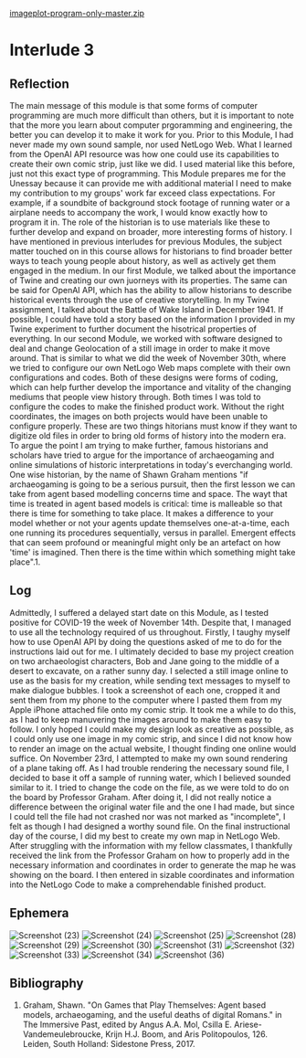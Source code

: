 [imageplot-program-only-master.zip](https://github.com/parkerbignell/Interlude-3/files/10149726/imageplot-program-only-master.zip)
# Interlude 3 
## Reflection
The main message of this module is that some forms of computer programming are much more difficult than others, but it is important to note that the more you learn about computer prgoramming and engineering, the better you can develop it to make it work for you. Prior to this Module, I had never made my own sound sample, nor used NetLogo Web. What I learned from the OpenAI API resource was how one could use its capabilities to create their own comic strip, just like we did. I used material like this before, just not this exact type of programming. This Module prepares me for the Unessay because it can provide me with additional material I need to make my contribution to my groups' work far exceed class expectations. For example, if a soundbite of background stock footage of running water or a airplane needs to accompany the work, I would know exactly how to program it in. 
The role of the historian is to use materials like these to further develop and expand on broader, more interesting forms of history. I have mentioned in previous interludes for previous Modules, the subject matter touched on in this course allows for historians to find broader better ways to teach young people about history, as well as actively get them engaged in the medium. In our first Module, we talked about the importance of Twine and creating our own juorneys with its properties. The same can be said for OpenAI API, which has the ability to allow historians to describe historical events through the use of creative storytelling. In my Twine assignment, I talked about the Battle of Wake Island in December 1941. If possible, I could have told a story based on the information I provided in my Twine experiment to further document the hisotrical properties of everything.
In our second Module, we worked with software designed to deal and change Geolocation of a still image in order to make it move around. That is similar to what we did the week of November 30th, where we tried to configure our own NetLogo Web maps complete with their own configurations and codes. Both of these designs were forms of coding, which can help further develop the importance and vitality of the changing mediums that people view history through. Both times I was told to configure the codes to make the finished product work. Without the right coordinates, the images on both projects would have been unable to configure properly. These are two things hitorians must know if they want to digitize old files in order to bring old forms of history into the modern era. 
To argue the point I am trying to make further, famous historians and scholars have tried to argue for the importance of archaeogaming and online simulations of historic interpretations in today's everchanging world. One wise historian, by the name of Shawn Graham mentions "if archaeogaming is going to be a serious pursuit, then the first lesson we can take from agent based modelling concerns time and space. The wayt that time is treated in agent based models is critical: time is malleable so that there is time for something to take place. It makes a difference to your model whether or not your agents update themselves one-at-a-time, each one running its procedures sequentially, versus in parallel. Emergent effects that can seem profound or meaningful might only be an artefact on how 'time' is imagined. Then there is the time within which something might take place".1. 
## Log
Admittedly, I suffered a delayed start date on this Module, as I tested positive for COVID-19 the week of November 14th. Despite that, I managed to use all the technology required of us throughout. Firstly, I taughy myself how to use OpenAI API by doing the questions asked of me to do for the instructions laid out for me. I ultimately decided to base my project creation on two archaeologist characters, Bob and Jane going to the middle of a desert to excavate, on a rather sunny day. I selected a still image online to use as the basis for my creation, while sending text messages to myself to make dialogue bubbles. I took a screenshot of each one, cropped it and sent them from my phone to the computer where I pasted them from my Apple iPhone attached file onto my comic strip. It took me a while to do this, as I had to keep manuvering the images around to make them easy to follow. I only hoped I could make my design look as creative as possible, as I could only use one image in my comic strip, and since I did not know how to render an image on the actual website, I thought finding one online would suffice. 
On November 23rd, I attempted to make my own sound rendering of a plane taking off. As I had trouble rendering the necessary sound file, I decided to base it off a sample of running water, which I believed sounded similar to it. I tried to change the code on the file, as we were told to do on the board by Professor Graham. After doing it, I did not really notice a difference between the original water file and the one I had made, but since I could tell the file had not crashed nor was not marked as "incomplete", I felt as though I had designed a worthy sound file.
On the final instructional day of the course, I did my best to create my own map in NetLogo Web. After struggling with the information with my fellow classmates, I thankfully received the link from the Professor Graham on how to properly add in the necessary information and coordinates in order to generate the map he was showing on the board. I then entered in sizable coordinates and information into the NetLogo Code to make a comprehendable finished product.  
## Ephemera
![Screenshot (23)](https://user-images.githubusercontent.com/113065635/205521754-58ad13aa-7e0f-4855-835d-896d062cf076.png)
![Screenshot (24)](https://user-images.githubusercontent.com/113065635/205521789-b061df2a-d9ce-4c6d-9dca-05ace52842d3.png)
![Screenshot (25)](https://user-images.githubusercontent.com/113065635/205521815-3b8807b3-ee56-405b-b7c8-3bd6dfd3e092.png)
![Screenshot (28)](https://user-images.githubusercontent.com/113065635/205521824-f8f0ec3c-0938-40c8-bd6f-30488a21c845.png)
![Screenshot (29)](https://user-images.githubusercontent.com/113065635/205521829-aa9f405a-6954-4e69-9077-365e6650be69.png)
![Screenshot (30)](https://user-images.githubusercontent.com/113065635/205521833-93fc33dd-0be0-4327-b792-418f7b59435b.png)
![Screenshot (31)](https://user-images.githubusercontent.com/113065635/205521835-d50bcabb-bebe-49f4-aeb8-2e9fd4cd2fb1.png)
![Screenshot (32)](https://user-images.githubusercontent.com/113065635/205521841-debcea41-aff0-4916-8e96-9561c4d23d90.png)
![Screenshot (33)](https://user-images.githubusercontent.com/113065635/205521848-6d1555db-0f7f-4bbe-b863-551c51cde37a.png)
![Screenshot (34)](https://user-images.githubusercontent.com/113065635/205521854-649124bd-f57f-4c2a-9f28-d0be3983ab00.png)
![Screenshot (36)](https://user-images.githubusercontent.com/113065635/205521855-33cbd168-58af-4b69-923a-d5d268f5683a.png) 
## Bibliography
1. Graham, Shawn. "On Games that Play Themselves: Agent based models, archaeogaming, and the useful deaths of digital Romans." in The Immersive Past, edited by Angus A.A. Mol, Csilla E. Ariese-Vandemeulebroucke, Krijn H.J. Boom, and Aris Politopoulos, 126. Leiden, South Holland: Sidestone Press, 2017.
